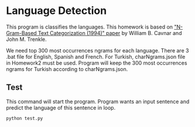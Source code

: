 # Language Detection


This program is classifies the languages. This homework is based on ["N-Gram-Based Text Categorization (1994)" paper](http://citeseerx.ist.psu.edu/viewdoc/summary?doi=10.1.1.53.9367) by William B. Cavnar and John M. Trenkle.  

We need top 300 most occurrences ngrams for each language. There are 3 .bat file for English, Spanish and French. For Turkish, charNgrams.json file in Homework2 must be used. Program will keep the 300 most occurrences ngrams for Turkish according to charNgrams.json.
 
## Test

This command will start the program. Program wants an input sentence and predict the language of this sentence in loop. 
```
python test.py
```
